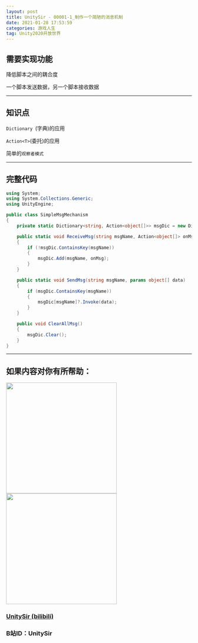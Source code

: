 ```yaml
---
layout: post
title: UnitySir - 00001-1_制作一个简陋的消息机制
date: 2021-01-28 17:53:59
categories: 游戏人生
tag: Unity2020开放世界
---
```




## 需要实现功能

降低脚本之间的耦合度

一个脚本发送数据，另一个脚本接收数据





---



## 知识点

`Dictionary `(字典)的应用

`Action<T>`(委托)的应用

简单的`观察者模式`





---



## 完整代码

```c#
using System;
using System.Collections.Generic;
using UnityEngine;

public class SimpleMsgMechanism
{
    private static Dictionary<string, Action<object[]>> msgDic = new Dictionary<string, Action<object[]>>();

    public static void ReceiveMsg(string msgName, Action<object[]> onMsg)
    {
        if (!msgDic.ContainsKey(msgName))
        {
            msgDic.Add(msgName, onMsg);
        }
    }

    public static void SendMsg(string msgName, params object[] data)
    {
        if (msgDic.ContainsKey(msgName))
        {
            msgDic[msgName]?.Invoke(data);
        }
    }

    public void ClearAllMsg()
    {
        msgDic.Clear();
    }
}
```





---



## 如果内容对你有所帮助：
<div><img src="https://pic4.zhimg.com/v2-87fbc8ee6ab3fd92f423d414d039b627_b.jpeg" width="300px"/>
<img src="https://pic2.zhimg.com/v2-b8ab4acf7899b2ced11287cdbd8279b5_b.jpeg" width="300px"/></div>

### [UnitySir (bilibili)](https://space.bilibili.com/308511666)
### B站ID：UnitySir